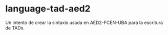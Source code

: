 # language-tad-aed2
Un intento de crear la sintaxis usada en AED2-FCEN-UBA para la escritura de TADs.
